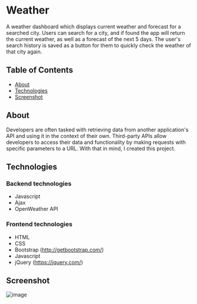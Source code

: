 # Weather

A weather dashboard which displays current weather and forecast for a searched city. Users can search for a city, and if found the app will return the current weather, as well as a forecast of the next 5 days. The user's search history is saved as a button for them to quickly check the weather of that city again.


## Table of Contents

* [About](#About)
* [Technologies](#Technologies)
* [Screenshot](#Screenshot)

## About

Developers are often tasked with retrieving data from another application's API and using it in the context of their own. Third-party APIs allow developers to access their data and functionality by making requests with specific parameters to a URL. With that in mind, I created this project.


## Technologies

### Backend technologies
* Javascript
* Ajax
* OpenWeather API

### Frontend technologies

* HTML
* CSS
* Bootstrap (http://getbootstrap.com/)
* Javascript
* jQuery (https://jquery.com/)

## Screenshot

![image](https://user-images.githubusercontent.com/59625096/91643848-b024a780-e9eb-11ea-9e8a-d9e6a7895a95.png)
